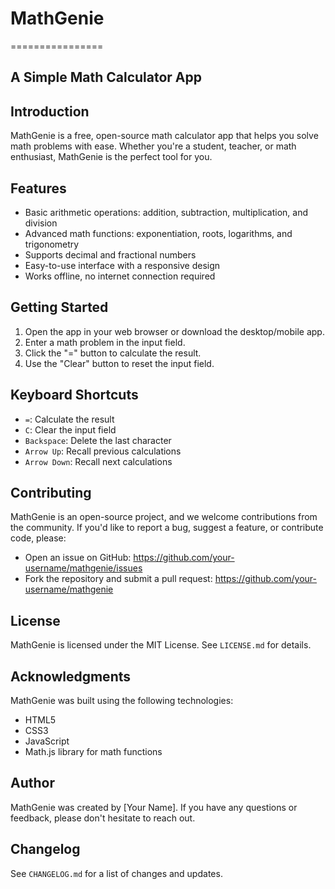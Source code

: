 # MathGenie
================

A Simple Math Calculator App
-----------------------------

## Introduction

MathGenie is a free, open-source math calculator app that helps you solve math problems with ease. Whether you're a student, teacher, or math enthusiast, MathGenie is the perfect tool for you.

## Features

* Basic arithmetic operations: addition, subtraction, multiplication, and division
* Advanced math functions: exponentiation, roots, logarithms, and trigonometry
* Supports decimal and fractional numbers
* Easy-to-use interface with a responsive design
* Works offline, no internet connection required

## Getting Started

1. Open the app in your web browser or download the desktop/mobile app.
2. Enter a math problem in the input field.
3. Click the "=" button to calculate the result.
4. Use the "Clear" button to reset the input field.

## Keyboard Shortcuts

* `=`: Calculate the result
* `C`: Clear the input field
* `Backspace`: Delete the last character
* `Arrow Up`: Recall previous calculations
* `Arrow Down`: Recall next calculations

## Contributing

MathGenie is an open-source project, and we welcome contributions from the community. If you'd like to report a bug, suggest a feature, or contribute code, please:

* Open an issue on GitHub: <https://github.com/your-username/mathgenie/issues>
* Fork the repository and submit a pull request: <https://github.com/your-username/mathgenie>

## License

MathGenie is licensed under the MIT License. See `LICENSE.md` for details.

## Acknowledgments

MathGenie was built using the following technologies:

* HTML5
* CSS3
* JavaScript
* Math.js library for math functions

## Author

MathGenie was created by [Your Name]. If you have any questions or feedback, please don't hesitate to reach out.

## Changelog

See `CHANGELOG.md` for a list of changes and updates.